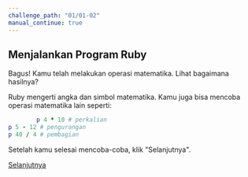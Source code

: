 ```yaml
---
challenge_path: "01/01-02"
manual_continue: true
---
```


## Menjalankan Program Ruby

Bagus! Kamu telah melakukan operasi matematika. Lihat bagaimana hasilnya?

Ruby mengerti angka dan simbol matematika. Kamu juga bisa mencoba operasi matematika lain seperti:

```ruby
        p 4 * 10 # perkalian
p 5 - 12 # pengurangan
p 40 / 4 # pembagian
```

Setelah kamu selesai mencoba-coba, klik "Selanjutnya".

<div class="cta-with-btn">
	<a href="02.html" class="btn-cta btn-cta-selanjutnya">Selanjutnya</a>
</div>

